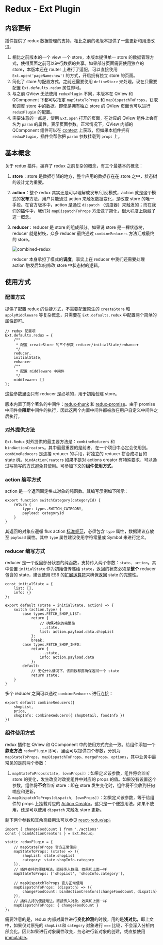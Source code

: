 # Redux - Ext Plugin

## 内容更新

插件提供了 redux 数据管理的支持，相比之前的老版本提供了一些更新和用法改进。

1. 相比之前版本的一个 view 一个 store，本版本提供单一 store 的数据管理方式，使得页面之前可以进行数据的共享。如果部分页面需要使用独立的 store，本版本还在 router 上进行了适配，可以直接使用 `Ext.open('pageName:new')` 的方式，开启拥有独立 store 的页面。
1. 简化了 store 的配置方式，之前还需要使用 `defineStore` 来处理，现在只需要配置 `Ext.defaults.redux` 属性即可。
1. 与之前 QView 无法使用 `reduxPlugin` 不同，本版本在 QView 和 QComponent 下都可以指定 `mapStateToProps` 和 `mapDispatchToProps`，获取和调度 store 中的数据。即使是拥有独立 store 的 QView 页面也可以进行 `reduxPlugin` 的配置。
1. 需要注意的一点是，使用 `Ext.open` 打开的页面，在对应的 QView 组件上会有名为 `param` 的属性，表示页面参数。正常情况下，QView 内部的 QComponent 组件可以在 [context](https://facebook.github.io/react/docs/context.html) 上获取，但如果本组件拥有 `reduxPlugin`，插件会帮你把 `param` 参数挂载到 `props` 上。

## 基本概念

关于 redux 插件，摒弃了 redux 之前复杂的概念，有三个最基本的概念：

1. **store**：store 是数据存储的地方，整个应用的数据存在在 store 之中，状态树的设计尤为重要。
1. **action**：整个 redux 其实还是可以理解成发布/订阅模式，action 就是这个模式的**发布**方法，用户只能通过 action 来触发数据变化，是改变 store 的唯一手段。在官方版本中，action 是通过 `dispatch` （调度器）来触发的；而在我们的插件中，我们对 `mapDispatchToProps` 方法做了简化，很大程度上隐藏了这一概念。
1. **reducer**：reducer 是 store 的组成部分。如果说 store 是一棵状态树，reducer 就是树枝，众多 reducer 最终通过 `combineReducers` 方法汇成最终的 store。

    ![combined-redux](http://7xinjg.com1.z0.glb.clouddn.com/combined-redux.png)

    reducer 本身承担了模式的**调度**。事实上在 reducer 中我们还需要处理 action 触发后如何修改 store 中状态树的逻辑。

## 使用方式

### 配置方式

提供了配置 redux 的快捷方式，不需要配置原生的 `createStore` 和 `applyMiddleware` 等复杂概念，只需要在 `Ext.defaults.redux` 中配置两个简单的属性即可。

```
// redux 配置项
Ext.defaults.redux = {
    /**
     * 配置 createStore 的三个参数 reducer/initialState/enhancer
     */
    reducer,
    initialState,
    enhancer
    /**
     * 配置 middleware 中间件
     */
    middleware: []
};
```

这些参数里面只有 reducer 是必填的，用于初始创建 store。

版本内置了两个著名的中间件：[redux-thunk](https://github.com/gaearon/redux-thunk) 和 [redux-promise](https://github.com/acdlite/redux-promise)。由于 promise 中间件会**阻断**中间件的执行，因此这两个内置中间件都被放在用户自定义中间件之后执行。

### 对外提供方法

`Ext.Redux` 对外提供的最主要方法是：`combineReducers` 和 `bindActionCreators`。其中最最重要的是前者，在一个项目中必定会使用到。`combineReducers` 是连接 reducer 的手段，将独立的 reducer 拼合成项目的 state 树。`bindActionCreators` 如果不是对 actions creator 有特殊要求，可以通过写简写的方式避免其使用。可参加下文的**组件使用方式**。

### action 编写方式

action 是一个返回固定格式对象的纯函数。其编写示例如下所示：

```
export function switchCategory(categoryId) {
    return {
        type: types.SWITCH_CATEGORY,
        payload: categoryId
    }
}
```

其返回的对象应遵循 flux action [标准规范](https://github.com/acdlite/flux-standard-action)，必须包含 `type` 属性，数据建议存放至 `payload` 属性。其中 `type` 属性建议使用字符常量或 Symbol 来进行定义。

### reducer 编写方式

reducer 是一个返回部分状态的纯函数，支持传入两个参数：`state`、`action`。其中设置 `initialState` 作为初始值传递给 `state`，返回的状态必须是**整个** reducer 包含的 state，建议使用 ES6 的[扩展运算符](http://es6.ruanyifeng.com/#docs/object#对象的扩展运算符)来确保返回 state 的完整性。

```
const initialState = {
    list: [],
    info: {}
};

export default (state = initialState, action) => {
    switch (action.type) {
        case types.FETCH_SHOP_LIST:
            return {
                // 确保对象的完整性
                ...state,
                list: action.payload.data.shopList
            };
            break;
        case types.FETCH_SHOP_INFO:
            return {
                ...state,
                info: action.payload.data
            };
        default:
            // 无论什么情况下，该函数都要确保返回一个 state
            return state;
    }
}
```

多个 reducer 之间可以通过 `combineReducers` 进行连接：

```
export default combineReducers({
    shopList,
    price,
    shopInfo: combineReducers({ shopDetail, foodInfo })
})
```

### 组件使用方式

redux 插件在 QView 和 QComponent 中的使用方式完全一致。给组件添加一个**静态方法** `reduxPlugin` 即可，里面可以提供四个参数，分别为 `mapStateToProps`、`mapDispatchToProps`、`mergeProps`、`options`，其中业务中最常见的是前两个参数：

1. `mapStateToProps(state, [ownProps])`：如果定义该参数，组件将会监听 store 的变化，发生改变时改变组件中对应的 props 的值。如果没有设置这个参数，组件将**不会**监听 store：即在 store 发生变化时，组件将不会收到任何响应和更新。
2. `mapDispatchToProps(dispatch, [ownProps])`：如果定义该参数，等于给组件的 props 上挂载对应的 [Action Creator](http://cn.redux.js.org/docs/Glossary.html#action-creator)。这只是一个便捷用法，如果不使用，还是可以使用 `dispatch` 来触发 store 更新。

剩下两个参数和其余高级用法可以参见 [react-redux/api](http://cn.redux.js.org/docs/react-redux/api.html)。

```
import { changeFoodCount } from './actions'
const { bindActionCreators } = Ext.Redux;

static reduxPlugin = {
    // mapStateToProps 官方正常使用
    mapStateToProps: (state) => ({
        shopList: state.shopList
        category: state.shopInfo.category
    }),
    // 插件支持的便捷用法，直接传入数组，效果和上面一样
    mapStateToProps: ['shopList', 'shopInfo.category'],

    // mapDispatchToProps 官方正常使用
    mapDispatchToProps: (dispatch) => ({
        changeFoodCount: bindActionCreators(changeFoodCount, dispatch)
    }),
    // 插件支持的便捷用法，直接传入对象，效果和上面一样
    mapDispatchToProps: { changeFoodCount }
};
```


需要注意的是，redux 内部对属性进行**变化检测**的时候，用的是**浅对比**，即上文中，如果仅对原先的 `shopList`和 `category` 对象进行 `===` 比较，不会深入分析内部变化。因此如果进行对象属性改变，务必进行新对象的创建，或直接使用 [immutable](https://github.com/facebook/immutable-js)。
